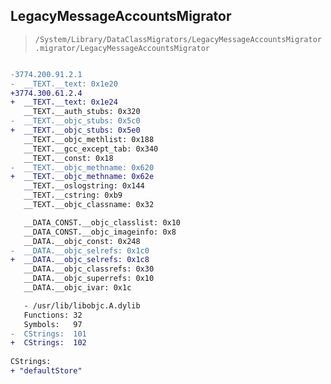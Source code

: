## LegacyMessageAccountsMigrator

> `/System/Library/DataClassMigrators/LegacyMessageAccountsMigrator.migrator/LegacyMessageAccountsMigrator`

```diff

-3774.200.91.2.1
-  __TEXT.__text: 0x1e20
+3774.300.61.2.4
+  __TEXT.__text: 0x1e24
   __TEXT.__auth_stubs: 0x320
-  __TEXT.__objc_stubs: 0x5c0
+  __TEXT.__objc_stubs: 0x5e0
   __TEXT.__objc_methlist: 0x188
   __TEXT.__gcc_except_tab: 0x340
   __TEXT.__const: 0x18
-  __TEXT.__objc_methname: 0x620
+  __TEXT.__objc_methname: 0x62e
   __TEXT.__oslogstring: 0x144
   __TEXT.__cstring: 0xb9
   __TEXT.__objc_classname: 0x32

   __DATA_CONST.__objc_classlist: 0x10
   __DATA_CONST.__objc_imageinfo: 0x8
   __DATA.__objc_const: 0x248
-  __DATA.__objc_selrefs: 0x1c0
+  __DATA.__objc_selrefs: 0x1c8
   __DATA.__objc_classrefs: 0x30
   __DATA.__objc_superrefs: 0x10
   __DATA.__objc_ivar: 0x1c

   - /usr/lib/libobjc.A.dylib
   Functions: 32
   Symbols:   97
-  CStrings:  101
+  CStrings:  102
 
CStrings:
+ "defaultStore"

```
